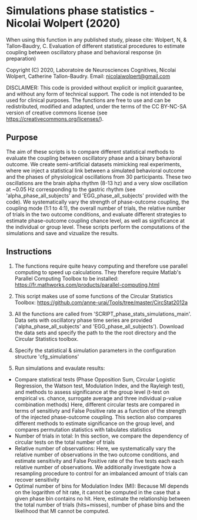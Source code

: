 Simulations phase statistics - Nicolai Wolpert (2020)
=======================

When using this function in any published study, please cite: Wolpert, N, & Tallon‐Baudry, C. Evaluation of different statistical procedures to estimate coupling between oscillatory phase and behavioral response (in preparation)

Copyright (C) 2020, Laboratoire de Neurosciences Cognitives, Nicolai Wolpert, Catherine Tallon-Baudry. Email: nicolaiwolpert@gmail.com

DISCLAIMER: This code is provided without explicit or implicit guarantee, and without any form of technical support. The code is not intended to be used for clinical purposes. The functions are free to use and can be redistributed, modified and adapted, under the terms of the CC BY-NC-SA version of creative commons license (see https://creativecommons.org/licenses/).

Purpose
-------------
The aim of these scripts is to compare different statistical methods to evaluate the coupling between oscillatory phase and a binary behavioral outcome. We create semi-artificial datasets mimicking real experiments, where we inject a statistical link between a simulated behavioral outcome and the phases of physiological oscillations from 30 participants. These two oscillations are the brain alpha rhythm (8-13 hz) and a very slow oscillation at ~0.05 Hz corresponding to the gastric rhythm (see 'alpha_phase_all_subjects' and 'EGG_phase_all_subjects' provided with the code). We systematically vary the strength of phase-outcome coupling, the coupling mode (1:1 to 4:1), the overall number of trials, the relative number of trials in the two outcome conditions, and evaluate different strategies to estimate phase-outcome coupling chance level, as well as significance at the individual or group level.
These scripts perform the computations of the simulations and save and vizualize the results.

Instructions
-----------------------

1. The functions require quite heavy computing and therefore use parallel computing to speed up calculations. They therefore require Matlab's Parallel Computing Toolbox to be installed: https://fr.mathworks.com/products/parallel-computing.html

2. This script makes use of some functions of the Circular Statistics Toolbox: https://github.com/anne-urai/Tools/tree/master/CircStat2012a

3. All the functions are called from 'SCRIPT_phase_stats_simulations_main'. Data sets with oscillatory phase time series are provided ('alpha_phase_all_subjects' and 'EGG_phase_all_subjects'). Download the data sets and specify the path to the the root directory and the Circular Statistics toolbox.

4. Specify the statistical & simulation parameters in the configuration structure 'cfg_simulations'

5. Run simulations and evaulate results:
- Compare statistical tests (Phase Opposition Sum, Circular Logistic Regression, the Watson test, Modulation Index, and the Rayleigh test), and methods to assess significance at the group level (t-test on empirical vs. chance, surrogate average and three individual p-value combination methods)
  Here, different circular tests are compared in terms of sensitivty and False Positive rate as a function of the strength of the injected phase-outcome coupling. This section also compares different methods to estimate significance on the group level, and compares permutation statistics with tabulates statistics
- Number of trials in total:
  In this section, we compare the dependency of circular tests on the total number of trials
- Relative number of observations:
  Here, we systematically vary the relative number of observations in the two outcome conditions, and estimate sensitivity and False Positive rate of the five tests each each relative number of observations. We additionally investigate how a resampling procedure to control for an imbalanced amount of trials can recover sensitivity
- Optimal number of bins for Modulation Index (MI):
 Because MI depends on the logarithm of hit rate, it cannot be computed in the case that a given phase bin contains no hit. Here, estimate the relationship between the total number of trials (hits+misses), number of phase bins and the likelihood that MI cannot be computed.
  
